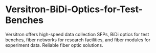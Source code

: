 # Versitron-BiDi-Optics-for-Test-Benches
Versitron offers high-speed data collection SFPs, BiDi optics for test benches, fiber networks for research facilities, and fiber modules for experiment data. Reliable fiber optic solutions.
